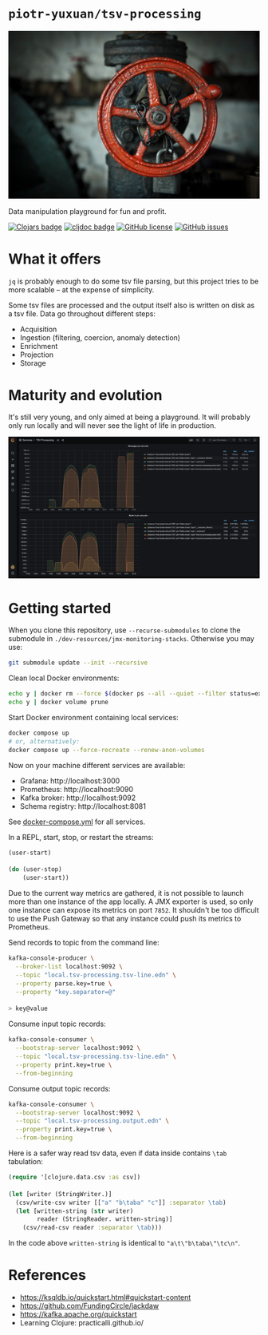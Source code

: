 # `piotr-yuxuan/tsv-processing`

![](./doc/social-media-preview.jpg)

Data manipulation playground for fun and profit.

[![Clojars badge](https://img.shields.io/clojars/v/com.github.piotr-yuxuan/tsv-processing.svg)](https://clojars.org/com.github.piotr-yuxuan/tsv-processing)
[![cljdoc badge](https://cljdoc.org/badge/com.github.piotr-yuxuan/tsv-processing)](https://cljdoc.org/d/com.github.piotr-yuxuan/tsv-processing/CURRENT)
[![GitHub license](https://img.shields.io/github/license/piotr-yuxuan/tsv-processing)](https://github.com/piotr-yuxuan/tsv-processing/blob/main/LICENSE)
[![GitHub issues](https://img.shields.io/github/issues/piotr-yuxuan/tsv-processing)](https://github.com/piotr-yuxuan/tsv-processing/issues)

# What it offers

`jq` is probably enough to do some tsv file parsing, but this project
tries to be more scalable – at the expense of simplicity.

Some tsv files are processed and the output itself also is written on
disk as a tsv file. Data go throughout different steps:

- Acquisition
- Ingestion (filtering, coercion, anomaly detection)
- Enrichment
- Projection
- Storage

# Maturity and evolution

It's still very young, and only aimed at being a playground. It will
probably only run locally and will never see the light of life in
production.

![](./doc/Screenshot-2021-07-10-at-15.20.00.png)

# Getting started

When you clone this repository, use `--recurse-submodules` to clone
the submodule in `./dev-resources/jmx-monitoring-stacks`. Otherwise
you may use:

``` zsh
git submodule update --init --recursive
```

Clean local Docker environments:

``` zsh
echo y | docker rm --force $(docker ps --all --quiet --filter status=exited)
echo y | docker volume prune
```

Start Docker environment containing local services:

``` zsh
docker compose up
# or, alternatively:
docker compose up --force-recreate --renew-anon-volumes
```

Now on your machine different services are available:

- Grafana: http://localhost:3000
- Prometheus: http://localhost:9090
- Kafka broker: http://localhost:9092
- Schema registry: http://localhost:8081

See [docker-compose.yml](./docker-compose.yml) for all services.

In a REPL, start, stop, or restart the streams:

``` clojure
(user-start)

(do (user-stop)
    (user-start))
```

Due to the current way metrics are gathered, it is not possible to
launch more than one instance of the app locally. A JMX exporter is
used, so only one instance can expose its metrics on port `7852`. It
shouldn't be too difficult to use the Push Gateway so that any
instance could push its metrics to Prometheus.

Send records to topic from the command line:

``` zsh
kafka-console-producer \
  --broker-list localhost:9092 \
  --topic "local.tsv-processing.tsv-line.edn" \
  --property parse.key=true \
  --property "key.separator=@"

> key@value
```

Consume input topic records:

``` zsh
kafka-console-consumer \
  --bootstrap-server localhost:9092 \
  --topic "local.tsv-processing.tsv-line.edn" \
  --property print.key=true \
  --from-beginning
```

Consume output topic records:

``` zsh
kafka-console-consumer \
  --bootstrap-server localhost:9092 \
  --topic "local.tsv-processing.output.edn" \
  --property print.key=true \
  --from-beginning
```

Here is a safer way read tsv data, even if data inside contains `\tab`
tabulation:

``` clojure
(require '[clojure.data.csv :as csv])

(let [writer (StringWriter.)]
  (csv/write-csv writer [["a" "b\taba" "c"]] :separator \tab)
  (let [written-string (str writer)
        reader (StringReader. written-string)]
    (csv/read-csv reader :separator \tab)))
```

In the code above `written-string` is identical to
`"a\t\"b\taba\"\tc\n"`.
# References

- https://ksqldb.io/quickstart.html#quickstart-content
- https://github.com/FundingCircle/jackdaw
- https://kafka.apache.org/quickstart
- Learning Clojure: practicalli.github.io/
